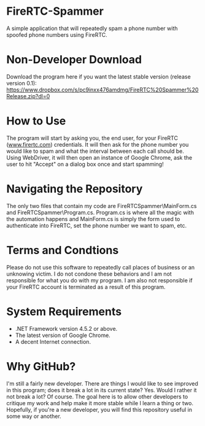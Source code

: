 # FireRTC-Spammer
A simple application that will repeatedly spam a phone number with spoofed phone numbers using FireRTC.

# Non-Developer Download
Download the program here if you want the latest stable version (release version 0.1): https://www.dropbox.com/s/pc9inxx476amdmg/FireRTC%20Spammer%20Release.zip?dl=0

# How to Use
The program will start by asking you, the end user, for your FireRTC (www.firertc.com) credentials. It will then ask for the phone number  you would like to spam and what the interval between each call should be. Using WebDriver, it will then open an instance of Google Chrome, ask the user to hit "Accept" on a dialog box once and start spamming!

# Navigating the Repository
The only two files that contain my code are FireRTCSpammer\MainForm.cs and FireRTCSpammer\Program.cs. Program.cs is where all the magic with the automation happens and MainForm.cs is simply the form used to authenticate into FireRTC, set the phone number we want to spam, etc.

# Terms and Condtions
Please do not use this software to repeatedly call places of business or an unknowing victim. I do not condone these behaviors and I am not responsible for what you do with my program. I am also not responsible if your FireRTC account is terminated as a result of this program.

# System Requirements
- .NET Framework version 4.5.2 or above.
- The latest version of Google Chrome.
- A decent Internet connection.

# Why GitHub?
I'm still a fairly new developer. There are things I would like to see improved in this program; does it break a lot in its current state? Yes. Would I rather it not break a lot? Of course. The goal here is to allow other developers to critique my work and help make it more stable while I learn a thing or two. Hopefully, if you're a new developer, you will find this repository useful in some way or another.
